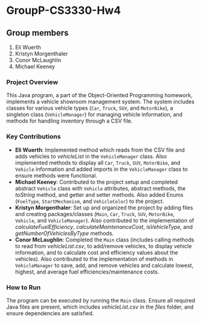 # GroupP-CS3330-Hw4

## Group members
1. Eli Wuerth
2. Kristyn Morgenthaler
3. Conor McLaughlin
4. Michael Keeney

### Project Overview
This Java program, a part of the Object-Oriented Programming homework, implements a vehicle showroom management system. The system includes classes for various vehicle types (`Car`, `Truck`, `SUV`, and `MotorBike`), a singleton class (`VehicleManager`) for managing vehicle information, and methods for handling inventory through a CSV file.

### Key Contributions
- **Eli Wuerth**: Implemented method which reads from the CSV file and adds vehicles to *vehicleList* in the `VehicleManager` class. Also implemented methods to display all `Car`, `Truck`, `SUV`, `MotorBike`, and `Vehicle` information and added imports in the `VehicleManager` class to ensure methods were functional.
- **Michael Keeney**: Contributed to the project setup and completed abstract `Vehicle` class with `Vehicle` attributes, abstract methods, the *toString* method, and getter and setter methods. Also added Enums (`FuelType`, `StartMechanism`, and `VehicleColor`) to the project. 
- **Kristyn Morgenthaler**: Set up and organized the project by adding files and creating packages/classes (`Main`, `Car`, `Truck`, `SUV`, `MotorBike`, `Vehicle`, and `VehicleManager`). Also contributed to the implementation of *calculateFuelEfficiency*, *calculateMaintenanceCost*, *isVehicleType,* and *getNumberOfVehiclesByType* methods.
- **Conor McLaughlin**: Completed the `Main` class (includes calling methods to read from *vehicleList.csv*, to add/remove vehicles, to display vehicle information, and to calculate cost and efficiency values about the vehicles). Also contributed to the implementation of methods in `VehicleManager` to save, add, and remove vehicles and calculate lowest, highest, and average fuel efficiencies/maintenance costs.

### How to Run
The program can be executed by running the `Main` class. Ensure all required Java files are present, which includes *vehicleList.csv* in the *files* folder, and ensure dependencies are satisfied.

